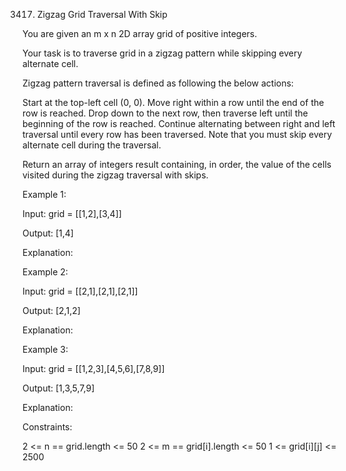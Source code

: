 3417. Zigzag Grid Traversal With Skip

You are given an m x n 2D array grid of positive integers.

Your task is to traverse grid in a zigzag pattern while skipping every alternate cell.

Zigzag pattern traversal is defined as following the below actions:

Start at the top-left cell (0, 0).
Move right within a row until the end of the row is reached.
Drop down to the next row, then traverse left until the beginning of the row is reached.
Continue alternating between right and left traversal until every row has been traversed.
Note that you must skip every alternate cell during the traversal.

Return an array of integers result containing, in order, the value of the cells visited during the zigzag traversal with skips.

Example 1:

Input: grid = [[1,2],[3,4]]

Output: [1,4]

Explanation:

Example 2:

Input: grid = [[2,1],[2,1],[2,1]]

Output: [2,1,2]

Explanation:

Example 3:

Input: grid = [[1,2,3],[4,5,6],[7,8,9]]

Output: [1,3,5,7,9]

Explanation:

Constraints:

2 <= n == grid.length <= 50
2 <= m == grid[i].length <= 50
1 <= grid[i][j] <= 2500
